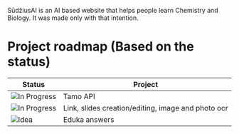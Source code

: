 SūdžiusAI is an AI based website that helps people learn Chemistry and Biology.
It was made only with that intention.



# Project roadmap (Based on the status)

| Status                                                                | Project                                                             |
|-----------------------------------------------------------------------|----------------------------------------------------------------------|
| ![In Progress](https://img.shields.io/badge/status-In_Progress-yellow)| Tamo API                                                 |  
| ![In Progress](https://img.shields.io/badge/status-In_Progress-yellow)| Link, slides creation/editing, image and photo ocr               | 
| ![Idea](https://img.shields.io/badge/status-Checking-cyan)            | Eduka answers                                            |
